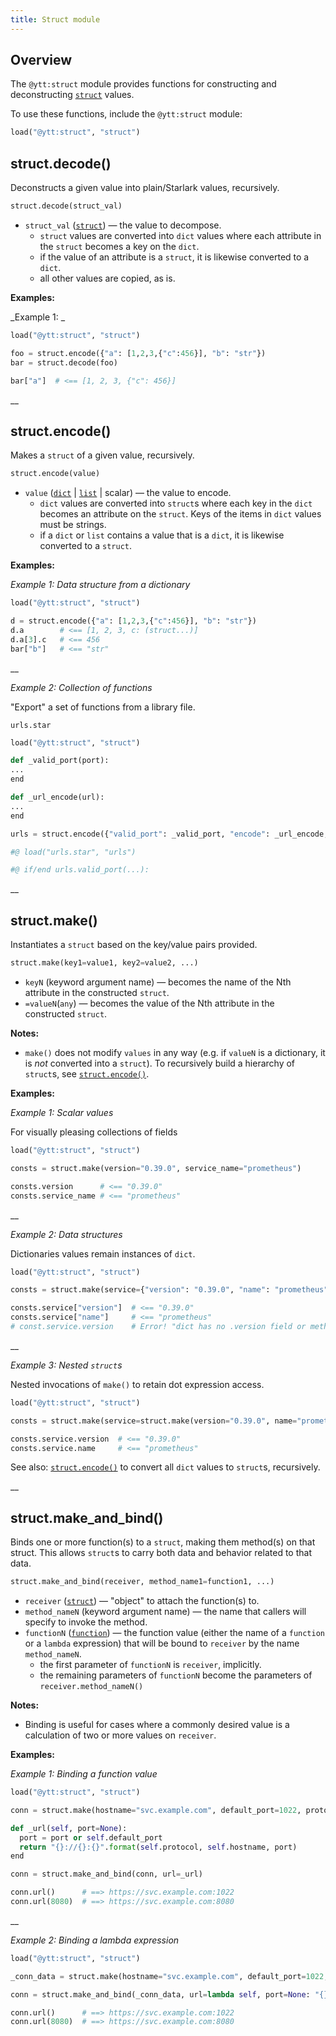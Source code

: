 ```yaml
---
title: Struct module
---
```


## Overview

The `@ytt:struct` module provides functions for constructing and deconstructing [`struct`](lang-ref-structs.md) values.

To use these functions, include the `@ytt:struct` module:
 
```python
load("@ytt:struct", "struct")
```

## struct.decode()
Deconstructs a given value into plain/Starlark values, recursively.

```python
struct.decode(struct_val)
```

- `struct_val` ([`struct`](lang-ref-structs.md)) — the value to decompose.
  - `struct` values are converted into `dict` values where each attribute in the `struct` becomes a 
    key on the `dict`.
  - if the value of an attribute is a `struct`, it is likewise converted to a `dict`.
  - all other values are copied, as is.


**Examples:** 

_Example 1: _

```python
load("@ytt:struct", "struct")

foo = struct.encode({"a": [1,2,3,{"c":456}], "b": "str"})
bar = struct.decode(foo)

bar["a"]  # <== [1, 2, 3, {"c": 456}]
```


__

## struct.encode()

Makes a `struct` of a given value, recursively. 

```python
struct.encode(value)
```

- `value` ([`dict`](lang-ref-dict.md) | [`list`](lang-ref-list.md) | scalar) — the value to encode.
  - `dict` values are converted into `struct`s where each key in the `dict` becomes an attribute on the `struct`.
    Keys of the items in `dict` values must be strings.
  - if a `dict` or `list` contains a value that is a `dict`, it is likewise converted to a `struct`.

**Examples:** 

_Example 1: Data structure from a dictionary_

```python
load("@ytt:struct", "struct")

d = struct.encode({"a": [1,2,3,{"c":456}], "b": "str"})
d.a        # <== [1, 2, 3, c: (struct...)]
d.a[3].c   # <== 456
bar["b"]   # <== "str"
```

__

_Example 2: Collection of functions_

"Export" a set of functions from a library file.

`urls.star`
```python
load("@ytt:struct", "struct")

def _valid_port(port):
...
end

def _url_encode(url):
...
end

urls = struct.encode({"valid_port": _valid_port, "encode": _url_encode, ...}) 

```

```yaml
#@ load("urls.star", "urls")

#@ if/end urls.valid_port(...):

```
__

## struct.make()

Instantiates a `struct` based on the key/value pairs provided.

```python
struct.make(key1=value1, key2=value2, ...)
```

- `keyN` (keyword argument name) — becomes the name of the Nth attribute in the constructed
  `struct`. 
- `=valueN`(`any`) — becomes the value of the Nth attribute in the constructed `struct`.

**Notes:**
- `make()` does not modify `values` in any way (e.g. if `valueN` is a dictionary, it is
  _not_ converted into a `struct`). To recursively build a hierarchy of `struct`s, see [`struct.encode()`](#structencode).
  

**Examples:** 

_Example 1: Scalar values_

For visually pleasing collections of fields
```python
load("@ytt:struct", "struct")

consts = struct.make(version="0.39.0", service_name="prometheus")

consts.version      # <== "0.39.0"
consts.service_name # <== "prometheus"
```

__

_Example 2: Data structures_

Dictionaries values remain instances of `dict`.
```python
load("@ytt:struct", "struct")

consts = struct.make(service={"version": "0.39.0", "name": "prometheus"})

consts.service["version"]  # <== "0.39.0"
consts.service["name"]     # <== "prometheus"
# const.service.version    # Error! "dict has no .version field or method"
```
__

_Example 3: Nested `struct`s_

Nested invocations of `make()` to retain dot expression access.
```python
load("@ytt:struct", "struct")

consts = struct.make(service=struct.make(version="0.39.0", name="prometheus"})

consts.service.version  # <== "0.39.0"
consts.service.name     # <== "prometheus"
```
See also: [`struct.encode()`](#structencode) to convert all `dict` values to `struct`s, recursively.


__

## struct.make_and_bind()

Binds one or more function(s) to a `struct`, making them method(s) on that struct.
This allows `struct`s to carry both data and behavior related to that data.

```python
struct.make_and_bind(receiver, method_name1=function1, ...)
```

- `receiver` ([`struct`](lang-ref-structs.md)) — "object" to attach the function(s) to.
- `method_nameN` (keyword argument name) — the name that callers will specify to invoke the method.
- `functionN` ([`function`](lang-ref-def.md)) — the function value (either the name of a `function` or a `lambda` expression)
  that will be bound to `receiver` by the name `method_nameN`.
  - the first parameter of `functionN` is `receiver`, implicitly.
  - the remaining parameters of `functionN` become the parameters of `receiver.method_nameN()`

**Notes:**
- Binding is useful for cases where a commonly desired value is a calculation of two or more
  values on `receiver`.
  
**Examples:** 

_Example 1: Binding a function value_

```python
load("@ytt:struct", "struct")

conn = struct.make(hostname="svc.example.com", default_port=1022, protocol="https")

def _url(self, port=None):
  port = port or self.default_port
  return "{}://{}:{}".format(self.protocol, self.hostname, port)
end

conn = struct.make_and_bind(conn, url=_url)

conn.url()      # ==> https://svc.example.com:1022
conn.url(8080)  # ==> https://svc.example.com:8080
```

__

_Example 2: Binding a lambda expression_

```python
load("@ytt:struct", "struct")

_conn_data = struct.make(hostname="svc.example.com", default_port=1022, protocol="https")

conn = struct.make_and_bind(_conn_data, url=lambda self, port=None: "{}://{}:{}".format(self.protocol, self.hostname, port or self.default_port))

conn.url()      # ==> https://svc.example.com:1022
conn.url(8080)  # ==> https://svc.example.com:8080
```

